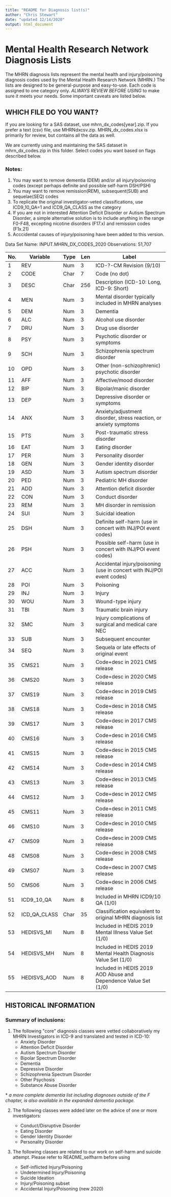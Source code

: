 ```yaml
---
title: "README for Diagnosis list(s)"
author: "Chris Stewart"
date: "updated 12/14/2020"
output: html_document
---
```


# Mental Health Research Network Diagnosis Lists

The MHRN diagnosis lists represent the mental health and injury/poisoning diagnosis codes used by the Mental Health Research Network (MHRN.)  The lists are designed to be general-purpose and easy-to-use. Each code is assigned to one category only.  *ALWAYS REVIEW BEFORE USING* to make sure it meets your needs.  Some important caveats are listed below.

## WHICH FILE DO YOU WANT?
If you are looking for a SAS dataset, use mhrn_dx_codes[year].zip.  If you prefer a text (csv) file, use MHRNdxcsv.zip.  MHRN_dx_codes.xlsx is primarily for review, but contains all the data as well.  

We are currently using and maintaining the SAS dataset in mhrn_dx_codes.zip in this folder.
Select codes you want based on flags described below.
### Notes:

  1.  You may want to remove dementia (DEM) and/or all injury/poisoning codes (except perhaps definite and possible self-harm DSH/PSH)
  2.  You may want to remove remission(REM), subsequent(SUB) and sequelae(SEQ) codes
  3.  To replicate the original investigator-veted classifications, use ICD9_10_QA=1 and ICD9_QA_CLASS as the category
  4.  If you are not in interested Attention Deficit Disorder or Autism Spectrum Disorder, a simple alternative solution is to include anything in the range F0-F48, excepting nicotine disorders (F17.x) and remission codes (F1x.21)
  5.  Acccidental causes of injury/poisoning have been added to this version.

Data Set Name: INPUT.MHRN_DX_CODES_2020
Observations: 51,707


|No.|Variable|Type|Len|Label|
|---|--------|----|---|------------|
|1|REV|Num|3|ICD-?-CM Revision (9/10)|
|2|CODE|Char|7|Code (no dot)|
|3|DESC|Char|256|Description (ICD-10: Long, ICD-9: Short)|
|4|MEN|Num|3|Mental disorder typically included in MHRN analyses|
|5|DEM|Num|3|Dementia|
|6|ALC|Num|3|Alcohol use disorder|
|7|DRU|Num|3|Drug use disorder|
|8|PSY|Num|3|Psychotic disorder or symptoms|
|9|SCH|Num|3|Schizophrenia spectrum disorder|
|10|OPD|Num|3|Other (non-schizophrenic) psychotic disorder|
|11|AFF|Num|3|Affective/mood disorder|
|12|BIP|Num|3|Bipolar/manic disorder|
|13|DEP|Num|3|Depressive disorder or symptoms|
|14|ANX|Num|3|Anxiety/adjustment disorder, stress reaction, or anxiety symptoms|
|15|PTS|Num|3|Post-traumatic stress disorder|
|16|EAT|Num|3|Eating disorder|
|17|PER|Num|3|Personality disorder|
|18|GEN|Num|3|Gender identity disorder|
|19|ASD|Num|3|Autism spectrum disorder|
|20|PED|Num|3|Pediatric MH disorder|
|21|ADD|Num|3|Attention deficit disorder|
|22|CON|Num|3|Conduct disorder|
|23|REM|Num|3|MH disorder in remission|
|24|SUI|Num|3|Suicidal ideation|
|25|DSH|Num|3|Definite self-harm (use in concert with INJ/POI event codes)|
|26|PSH|Num|3|Possible self-harm (use in concert with INJ/POI event codes)|
|27|ACC|Num|3|Accidental injury/poisoning (use in concert with INJ/POI event codes)|
|28|POI|Num|3|Poisoning|
|29|INJ|Num|3|Injury|
|30|WOU|Num|3|Wound-type injury|
|31|TBI|Num|3|Traumatic brain injury|
|32|SMC|Num|3|Injury complications of surgical and medical care NEC|
|33|SUB|Num|3|Subsequent encounter|
|34|SEQ|Num|3|Sequela or late effects of original event|
|35|CMS21|Num|3|Code+desc in 2021 CMS release|
|36|CMS20|Num|3|Code+desc in 2020 CMS release|
|37|CMS19|Num|3|Code+desc in 2019 CMS release|
|38|CMS18|Num|3|Code+desc in 2018 CMS release|
|39|CMS17|Num|3|Code+desc in 2017 CMS release|
|40|CMS16|Num|3|Code+desc in 2016 CMS release|
|41|CMS15|Num|3|Code+desc in 2015 CMS release|
|42|CMS14|Num|3|Code+desc in 2014 CMS release|
|43|CMS13|Num|3|Code+desc in 2013 CMS release|
|44|CMS12|Num|3|Code+desc in 2012 CMS release|
|45|CMS11|Num|3|Code+desc in 2011 CMS release|
|46|CMS10|Num|3|Code+desc in 2010 CMS release|
|47|CMS09|Num|3|Code+desc in 2009 CMS release|
|48|CMS08|Num|3|Code+desc in 2008 CMS release|
|49|CMS07|Num|3|Code+desc in 2007 CMS release|
|50|CMS06|Num|3|Code+desc in 2006 CMS release|
|51|ICD9_10_QA|Num|8|Included in MHRN ICD9/10 QA (1/0)|
|52|ICD_QA_CLASS|Char|35|Classification equivalent to original MHRN diagnosis list|
|53|HEDISVS_MI|Num|8|Included in HEDIS 2019 Mental Illness Value Set (1/0)|
|54|HEDISVS_MH|Num|8|Included in HEDIS 2019 Mental Health Diagnosis Value Set (1/0)|
|55|HEDISVS_AOD|Num|8|Included in HEDIS 2019 AOD Abuse and Dependence Value Set (1/0)|
    

## HISTORICAL INFORMATION

### Summary of inclusions:

1. The following "core" diagnosis classes were vetted collaboratively my MHRN Investigators in ICD-9 and translated and tested in ICD-10:
    * Anxiety Disorder
    * Attention Deficit Disorder
    * Autism Spectrum Disorder
    * Bipolar Spectrum Disorder
    * Dementia
    * Depressive Disorder
    * Schizophrenia Spectrum Disorder
    * Other Psychosis
    * Substance Abuse Disorder

  \* *a more complete dementia list including diagnoses outside of the F chapter, is also available in the expanded dementia package.*

2.  The following classes were added later on the advice of one or more investigators:
    * Conduct/Disruptive Disorder
    * Eating Disorder
    * Gender Identity Disorder
    * Personality Disorder

3.  The following classes are related to our work on self-harm and suicide attempt.  Please refer to README_selfharm before using 
    * Self-inflicted Injury/Poisoning
    * Undetermined Injury/Poisoning
    * Suicide Ideation
    * Injury/Poisoning subset
    * Accidental Injury/Poisoning (new 2020)




